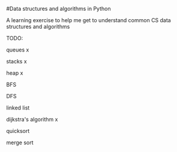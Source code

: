 #Data structures and algorithms in Python

A learning exercise to help me get to understand common CS data structures and algorithms

TODO:

queues x

stacks x

heap x

BFS

DFS

linked list

dijkstra's algorithm x

quicksort

merge sort

